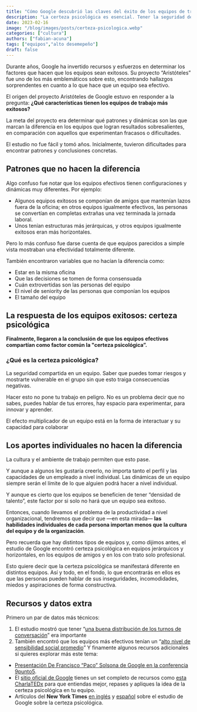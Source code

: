 ```yaml
---
title: "Cómo Google descubrió las claves del éxito de los equipos de trabajo"
description: "La certeza psicológica es esencial. Tener la seguridad de que puedes tomar riesgos y ser vulnerables sin riesgos"
date: 2023-02-16
image: "/blog/images/posts/certeza-psicologica.webp"
categories: ["cultura"]
authors: ["fabian-acuna"]
tags: ["equipos","alto desemepeño"]
draft: false
---
```

Durante años, Google ha invertido recursos y esfuerzos en determinar los factores que hacen que los equipos sean exitosos. Su proyecto “Aristóteles” fue uno de los más emblemáticos sobre esto, encontrando hallazgos sorprendentes en cuanto a lo que hace que un equipo sea efectivo.

El origen del proyecto Aristóteles de Google estuvo en responder a la pregunta: **¿Qué características tienen los equipos de trabajo más exitosos?**

La meta del proyecto era determinar qué patrones y dinámicas son las que marcan la diferencia en los equipos que logran resultados sobresalientes, en comparación con aquellos que experimentan fracasos o dificultades.

El estudio no fue fácil y tomó años. Inicialmente, tuvieron dificultades para encontrar patrones y conclusiones concretas.

## Patrones que no hacen la diferencia
Algo confuso fue notar que los equipos efectivos tienen configuraciones y dinámicas muy diferentes. Por ejemplo:

- Algunos equipos exitosos se componían de amigos que mantenían lazos fuera de la oficina; en otros equipos igualmente efectivos, las personas se convertían en completas extrañas una vez terminada la jornada laboral.
- Unos tenían estructuras más jerárquicas, y otros equipos igualmente exitosos eran más horizontales.

Pero lo más confuso fue darse cuenta de que equipos parecidos a simple vista mostraban una efectividad totalmente diferente.

También encontraron variables que no hacían la diferencia como:

- Estar en la misma oficina
- Que las decisiones se tomen de forma consensuada
- Cuán extrovertidas son las personas del equipo
- El nivel de seniority de las personas que componían los equipos
- El tamaño del equipo

## La respuesta de los equipos exitosos: certeza psicológica

**Finalmente, llegaron a la conclusión de que los equipos efectivos compartían como factor común la "certeza psicológica”.**

### ¿Qué es la certeza psicológica?
La seguridad compartida en un equipo. Saber que puedes tomar riesgos y mostrarte vulnerable en el grupo sin que esto traiga consecuencias negativas.

Hacer esto no pone tu trabajo en peligro. No es un problema decir que no sabes, puedes hablar de tus errores, hay espacio para experimentar, para innovar y aprender.

El efecto multiplicador de un equipo está en la forma de interactuar y su capacidad para colaborar

## Los aportes individuales no hacen la diferencia
La cultura y el ambiente de trabajo permiten que esto pase.

Y aunque a algunos les gustaría creerlo, no importa tanto el perfil y las capacidades de un empleado a nivel individual. Las dinámicas de un equipo siempre serán el límite de lo que alguien podrá hacer a nivel individual.

Y aunque es cierto que los equipos se beneficien de tener “densidad de talento”, este factor por si solo no hará que un equipo sea exitoso.

Entonces, cuando llevamos el problema de la productividad a nivel organizacional, tendremos que decir que —en esta mirada— **las habilidades individuales de cada persona importan menos que la cultura del equipo y de la organización**.

Pero recuerda que hay distintos tipos de equipos y, como dijimos antes, el estudio de Google encontró certeza psicológica en equipos jerárquicos y horizontales, en los equipos de amigos y en los con trato solo profesional.

Esto quiere decir que la certeza psicológica se manifestará diferente en distintos equipos. Así y todo, en el fondo, lo que encontrarás en ellos es que las personas pueden hablar de sus inseguridades, incomodidades, miedos y aspiraciones de forma constructiva.

## Recursos y datos extra
Primero un par de datos más técnicos:

1. El estudio mostró que tener “[una buena distribución de los turnos de conversación](https://9punto5.notion.site/Pr-cticas-de-equipos-de-alto-desempe-o-7ada7bf496b747979de22b1a9ce8d5ea#a46e4be7ea2643f089970f35fdb93bd5)” era importante
2. También encontró que los equipos más efectivos tenían un “[alto nivel de sensibilidad social promedio](https://9punto5.notion.site/Pr-cticas-de-equipos-de-alto-desempe-o-7ada7bf496b747979de22b1a9ce8d5ea#a46e4be7ea2643f089970f35fdb93bd5)”
Y finamente algunos recursos adicionales si quieres explorar más este tema:

- [Presentación De Francisco “Paco” Solsona de Google en la conferencia 9punto5](https://www.slideshare.net/9punto5/francisco-solsona-cultura-infraestructura-y-okrs).
- El [sitio oficial de Google](https://rework.withgoogle.com/print/guides/5721312655835136/) tienes un set completo de recursos como [esta CharlaTEDx](https://youtu.be/LhoLuui9gX8) para que entiendas mejor, repases y apliques la idea de la certeza psicológica en tu equipo.
- Artículos del **New York Times** [en inglés](https://www.nytimes.com/2016/02/28/magazine/what-google-learned-from-its-quest-to-build-the-perfect-team.html) y [español](https://www.nytimes.com/es/2016/03/16/espanol/la-busqueda-de-google-por-el-equipo-perfecto.html) sobre el estudio de Google sobre la certeza psicológica.